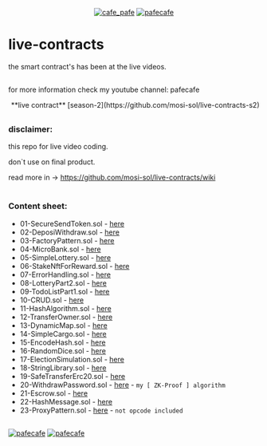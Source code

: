 <p align="center"> 
  <a href="https://twitter.com/cafe_pafe" target="blank"><img src="https://img.shields.io/twitter/follow/cafe_pafe?logo=twitter&style=plastic&labelColor=334455" alt="cafe_pafe" /></a> 
<a href="https://youtube.com/pafecafe" target="blank"><img src="https://img.shields.io/badge/youtube-watch-red/follow/cafe_pafe?logo=youtube&style=plastic&logoColor=red&labelColor=334455" alt="pafecafe" /></a> 
</p>

# live-contracts
the smart contract's has been at the live videos.
##
for more information check my youtube channel: pafecafe
<p align="right"> 
**live contract** [season-2](https://github.com/mosi-sol/live-contracts-s2)
</p>

##

### disclaimer:

this repo for live video coding.

don`t use on final product.

read more in -> https://github.com/mosi-sol/live-contracts/wiki

#
### Content sheet:

- 01-SecureSendToken.sol - [here](https://github.com/mosi-sol/live-contracts/tree/main/episode-1)
- 02-DeposiWithdraw.sol - [here](https://github.com/mosi-sol/live-contracts/tree/main/episode-2)
- 03-FactoryPattern.sol - [here](https://github.com/mosi-sol/live-contracts/tree/main/episode-3)
- 04-MicroBank.sol - [here](https://github.com/mosi-sol/live-contracts/tree/main/episode-4)
- 05-SimpleLottery.sol - [here](https://github.com/mosi-sol/live-contracts/tree/main/episode-5)
- 06-StakeNftForReward.sol - [here](https://github.com/mosi-sol/live-contracts/tree/main/episode-6)
- 07-ErrorHandling.sol - [here](https://github.com/mosi-sol/live-contracts/tree/main/episode-7)
- 08-LotteryPart2.sol - [here](https://github.com/mosi-sol/live-contracts/tree/main/episode-8)
- 09-TodoListPart1.sol - [here](https://github.com/mosi-sol/live-contracts/tree/main/episode-9)
- 10-CRUD.sol - [here](https://github.com/mosi-sol/live-contracts/tree/main/episode-10)
- 11-HashAlgorithm.sol - [here](https://github.com/mosi-sol/live-contracts/tree/main/episode-11)
- 12-TransferOwner.sol - [here](https://github.com/mosi-sol/live-contracts/tree/main/episode-12)
- 13-DynamicMap.sol - [here](https://github.com/mosi-sol/live-contracts/tree/main/episode-13)
- 14-SimpleCargo.sol - [here](https://github.com/mosi-sol/live-contracts/tree/main/episode-14)
- 15-EncodeHash.sol - [here](https://github.com/mosi-sol/live-contracts/tree/main/episode-15)
- 16-RandomDice.sol - [here](https://github.com/mosi-sol/live-contracts/tree/main/episode-16)
- 17-ElectionSimulation.sol - [here](https://github.com/mosi-sol/live-contracts/tree/main/episode-17)
- 18-StringLibrary.sol - [here](https://github.com/mosi-sol/live-contracts/tree/main/episode-18)
- 19-SafeTransferErc20.sol - [here](https://github.com/mosi-sol/live-contracts/tree/main/episode-19)
- 20-WithdrawPassword.sol - [here](https://github.com/mosi-sol/live-contracts/tree/main/episode-20) - `my [ ZK-Proof ] algorithm`
- 21-Escrow.sol - [here](https://github.com/mosi-sol/live-contracts/tree/main/episode-21)
- 22-HashMessage.sol - [here](https://github.com/mosi-sol/live-contracts/tree/main/episode-22)
- 23-ProxyPattern.sol - [here](https://github.com/mosi-sol/live-contracts/tree/main/episode-23) - `not opcode included`


##
<div>
<span align="left"> 
<a href="https://github.com/mosi-sol/live-contracts" target="blank">
  <img src="https://img.shields.io/github/license/mosi-sol/live-contracts" alt="pafecafe" /></a> 
</span>
<span align="center"> 
<a href="https://img.shields.io/twitter/url?url=https%3A%2F%2Fgithub.com%2Fmosi-sol%2Flive-contracts" target="blank"><img src="https://img.shields.io/twitter/url?url=https%3A%2F%2Fgithub.com%2Fmosi-sol%2Flive-contracts" alt="pafecafe" /></a> 
</span>
</div>


